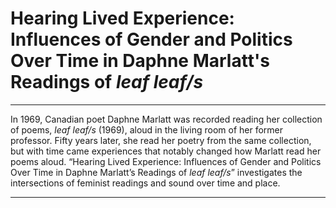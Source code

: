 # Hearing Lived Experience: Influences of Gender and Politics Over Time in Daphne Marlatt's Readings of _leaf leaf/s_
---
In 1969, Canadian poet Daphne Marlatt was recorded reading her collection of poems, _leaf leaf/s_ (1969), aloud in the living room of her former professor. Fifty years later, she read her poetry from the same collection, but with time came experiences that notably changed how Marlatt read her poems aloud. “Hearing Lived Experience: Influences of Gender and Politics Over Time in Daphne Marlatt’s Readings of _leaf leaf/s_” investigates the intersections of feminist readings and sound over time and place.

---

